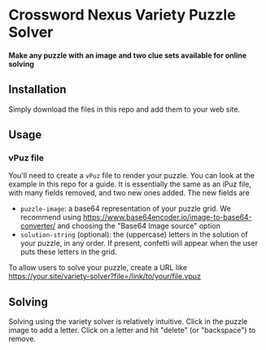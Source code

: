 # Crossword Nexus Variety Puzzle Solver
#### Make any puzzle with an image and two clue sets available for online solving

## Installation
Simply download the files in this repo and add them to your web site.

## Usage

### vPuz file
You'll need to create a `vPuz` file to render your puzzle. You can look at the example in this repo for a guide. It is essentially the same as an iPuz file, with many fields removed, and two new ones added. The new fields are
* `puzzle-image`: a base64 representation of your puzzle grid. We recommend using https://www.base64encoder.io/image-to-base64-converter/ and choosing the "Base64 Image source" option
* `solution-string` (optional): the (uppercase) letters in the solution of your puzzle, in any order. If present, confetti will appear when the user puts these letters in the grid.

To allow users to solve your puzzle, create a URL like https://your.site/variety-solver?file=/link/to/your/file.vpuz

## Solving
Solving using the variety solver is relatively intuitive. Click in the puzzle image to add a letter. Click on a letter and hit "delete" (or "backspace") to remove.

